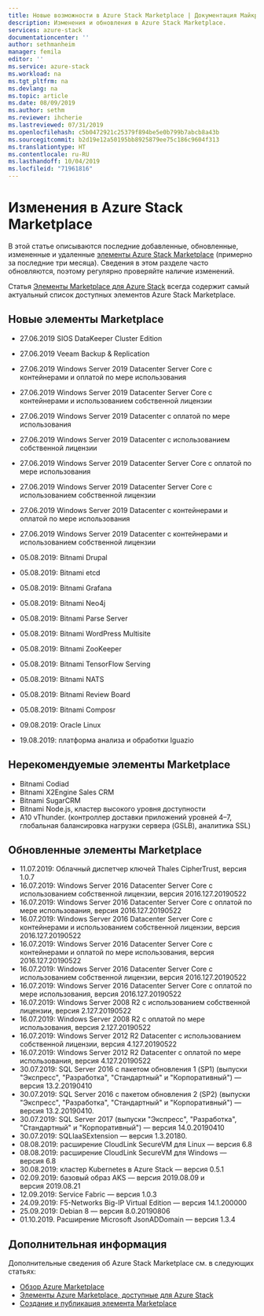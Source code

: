 ```yaml
---
title: Новые возможности в Azure Stack Marketplace | Документация Майкрософт
description: Изменения и обновления в Azure Stack Marketplace.
services: azure-stack
documentationcenter: ''
author: sethmanheim
manager: femila
editor: ''
ms.service: azure-stack
ms.workload: na
ms.tgt_pltfrm: na
ms.devlang: na
ms.topic: article
ms.date: 08/09/2019
ms.author: sethm
ms.reviewer: ihcherie
ms.lastreviewed: 07/31/2019
ms.openlocfilehash: c5b0472921c25379f894be5e0b799b7abcb8a43b
ms.sourcegitcommit: b2d19e12a50195bb8925879ee75c186c9604f313
ms.translationtype: HT
ms.contentlocale: ru-RU
ms.lasthandoff: 10/04/2019
ms.locfileid: "71961816"
---
```

# <a name="azure-stack-marketplace-changes"></a>Изменения в Azure Stack Marketplace

В этой статье описываются последние добавленные, обновленные, измененные и удаленные [элементы Azure Stack Marketplace](azure-stack-marketplace-azure-items.md) (примерно за последние три месяца). Сведения в этом разделе часто обновляются, поэтому регулярно проверяйте наличие изменений.

Статья [Элементы Marketplace для Azure Stack](azure-stack-marketplace-azure-items.md) всегда содержит самый актуальный список доступных элементов Azure Stack Marketplace.

## <a name="new-marketplace-items"></a>Новые элементы Marketplace

- 27.06.2019   SIOS DataKeeper Cluster Edition

- 27.06.2019   Veeam Backup & Replication

- 27.06.2019 Windows Server 2019 Datacenter Server Core с контейнерами и оплатой по мере использования

- 27.06.2019 Windows Server 2019 Datacenter Server Core с контейнерами и использованием собственной лицензии

- 27.06.2019   Windows Server 2019 Datacenter с оплатой по мере использования

- 27.06.2019   Windows Server 2019 Datacenter с использованием собственной лицензии

- 27.06.2019 Windows Server 2019 Datacenter Server Core с оплатой по мере использования

- 27.06.2019 Windows Server 2019 Datacenter Server Core с использованием собственной лицензии

- 27.06.2019   Windows Server 2019 Datacenter с контейнерами и оплатой по мере использования

- 27.06.2019   Windows Server 2019 Datacenter с контейнерами и использованием собственной лицензии

- 05.08.2019: Bitnami Drupal

- 05.08.2019: Bitnami etcd

- 05.08.2019: Bitnami Grafana

- 05.08.2019: Bitnami Neo4j

- 05.08.2019: Bitnami Parse Server

- 05.08.2019: Bitnami WordPress Multisite

- 05.08.2019: Bitnami ZooKeeper

- 05.08.2019: Bitnami TensorFlow Serving

- 05.08.2019: Bitnami NATS

- 05.08.2019: Bitnami Review Board

- 05.08.2019: Bitnami Composr

- 09.08.2019: Oracle Linux

- 19.08.2019: платформа анализа и обработки Iguazio


## <a name="deprecated-marketplace-items"></a>Нерекомендуемые элементы Marketplace

- Bitnami Codiad
- Bitnami X2Engine Sales CRM
- Bitnami SugarCRM
- Bitnami Node.js, кластер высокого уровня доступности
- A10 vThunder. (контроллер доставки приложений уровней 4–7, глобальная балансировка нагрузки сервера (GSLB), аналитика SSL)


## <a name="updated-marketplace-items"></a>Обновленные элементы Marketplace

- 11.07.2019:   Облачный диспетчер ключей Thales CipherTrust, версия 1.0.7
- 16.07.2019:   Windows Server 2016 Datacenter Server Core с использованием собственной лицензии, версия 2016.127.20190522
- 16.07.2019:   Windows Server 2016 Datacenter Server Core с оплатой по мере использования, версия 2016.127.20190522
- 16.07.2019:   Windows Server 2016 Datacenter Server Core с контейнерами и использованием собственной лицензии, версия 2016.127.20190522
- 16.07.2019:   Windows Server 2016 Datacenter Server Core с контейнерами и оплатой по мере использования, версия 2016.127.20190522
- 16.07.2019:   Windows Server 2016 Datacenter Server Core с использованием собственной лицензии, версия 2016.127.20190522
- 16.07.2019:   Windows Server 2016 Datacenter Server Core с оплатой по мере использования, версия 2016.127.20190522
- 16.07.2019:   Windows Server 2008 R2 с использованием собственной лицензии, версия 2.127.20190522
- 16.07.2019:   Windows Server 2008 R2 с оплатой по мере использования, версия 2.127.20190522
- 16.07.2019:   Windows Server 2012 R2 Datacenter с использованием собственной лицензии, версия 4.127.20190522
- 16.07.2019:   Windows Server 2012 R2 Datacenter с оплатой по мере использования, версия 4.127.20190522
- 30.07.2019: SQL Server 2016 с пакетом обновления 1 (SP1) (выпуски "Экспресс", "Разработка", "Стандартный" и "Корпоративный") — версия 13.2.20190410
- 30.07.2019: SQL Server 2016 с пакетом обновления 2 (SP2) (выпуски "Экспресс", "Разработка", "Стандартный" и "Корпоративный") — версия 13.2.20190410.
- 30.07.2019: SQL Server 2017 (выпуски "Экспресс", "Разработка", "Стандартный" и "Корпоративный") — версия 14.0.20190410
- 30.07.2019: SQLIaaSExtension — версия 1.3.20180.
- 08.08.2019: расширение CloudLink SecureVM для Linux — версия 6.8
- 08.08.2019: расширение CloudLink SecureVM для Windows — версия 6.8
- 30.08.2019: кластер Kubernetes в Azure Stack — версия 0.5.1
- 02.09.2019: базовый образ AKS — версия 2019.08.09 и версия 2019.08.21
- 12.09.2019: Service Fabric — версия 1.0.3
- 24.09.2019: F5-Networks Big-IP Virtual Edition — версия 14.1.200000
- 25.09.2019: Debian 8 — версия 8.0.20190806
- 01.10.2019.  Расширение Microsoft JsonADDomain — версия 1.3.4


## <a name="next-steps"></a>Дополнительная информация

Дополнительные сведения об Azure Stack Marketplace см. в следующих статьях:

- [Обзор Azure Marketplace](azure-stack-marketplace.md)
- [Элементы Azure Marketplace, доступные для Azure Stack](azure-stack-marketplace-azure-items.md)
- [Создание и публикация элемента Marketplace](azure-stack-create-and-publish-marketplace-item.md)

